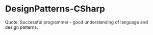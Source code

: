 # DesignPatterns-CSharp
Quote: Successful programmer - good understanding of language and design patterns.
